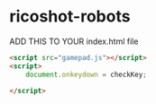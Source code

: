 # ricoshot-robots

ADD THIS TO YOUR index.html file

``` html
<script src="gamepad.js"></script>
<script>
	document.onkeydown = checkKey;
			
</script>
```
